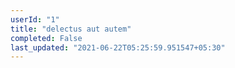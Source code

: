 ```yaml
---
userId: "1"
title: "delectus aut autem"
completed: False
last_updated: "2021-06-22T05:25:59.951547+05:30"
---
```

